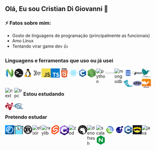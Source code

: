 ## Olá, Eu sou Cristian Di Giovanni 👋

<!-- :brazil: :it: :canada: -->
<!-- a maioria dos ícones estão nesse github: https://github.com/github/explore -->

### ⚡ Fatos sobre mim:
- Gosto de linguagens de programação (principalmente as funcionais)
- Amo Linux
- Tentando virar game dev 👍

### Linguagens e ferramentas que uso ou já usei
<div>
<!-- max 16 por linha -->
<img align="left" width="30px" title="neovim" alt="neovim"  src="https://raw.githubusercontent.com/github/explore/main/topics/neovim/neovim.png" />
<img align="left" width="30px" title="Terminal" alt="Terminal" src="https://raw.githubusercontent.com/github/explore/main/topics/terminal/terminal.png" />
<img align="left" width="30px" title="linux" alt="linux" src="https://raw.githubusercontent.com/github/explore/main/topics/linux/linux.png" />
<img align="left" width="30px" title="haskell" alt="haskell" src="https://raw.githubusercontent.com/github/explore/main/topics/haskell/haskell.png" />
<img align="left" width="30px" title="javascript" alt="javascript" src="https://raw.githubusercontent.com/github/explore/main/topics/javascript/javascript.png" />
<img align="left" width="30px" title="typescript" alt="typescript" src="https://raw.githubusercontent.com/github/explore/main/topics/typescript/typescript.png" />
<img align="left" width="30px" title="html" alt="html" src="https://raw.githubusercontent.com/github/explore/main/topics/html/html.png" />
<img align="left" width="30px" title="react.js" alt="react" src="https://raw.githubusercontent.com/github/explore/main/topics/react/react.png" />
<img align="left" width="30px" title="C" alt="c" src="https://raw.githubusercontent.com/github/explore/main/topics/c/c.png" />
<img align="left" width="30px" title="node.js" alt="nodejs" src="https://raw.githubusercontent.com/github/explore/2540486f8777ac3afd99d5e37ac7ffc25dd5196/topics/nodejs/nodejs.png" />
<img align="left" width="30px" title="python" alt="python" src="./icones/python.ico" />
<img align="left" width="30px" title="express.js" alt="express" src="https://raw.githubusercontent.com/github/explore/main/topics/express/express.png" />
<img align="left" width="30px" title="mongodb" alt="mongodb" src="https://www.mongodb.com/assets/images/global/favicon.ico" />
<img align="left" width="30px" title="sql" alt="sql" src="https://raw.githubusercontent.com/github/explore/main/topics/sql/sql.png" />
<img align="left" width="30px" title="bash" alt="bash" src="https://raw.githubusercontent.com/github/explore/main/topics/bash/bash.png" />
<img align="left" width="30px" title="latex" alt="latex" src="https://raw.githubusercontent.com/github/explore/main/topics/latex/latex.png" />

<br/>
<br/>

<img align="left" width="30px" title="flask" alt="flask" src="./icones/flask.png" />
<img align="left" width="30px" title="php" alt="php" src="https://raw.githubusercontent.com/github/explore/main/topics/php/php.png" />
<img align="left" width="30px" title="ocaml" alt="ocaml" src="https://raw.githubusercontent.com/github/explore/main/topics/ocaml/ocaml.png" />
<img align="left" width="30px" title="next.js" alt="next" src="./icones/next.ico" />
<img align="left" width="30px" title="trpc" alt="trpc" src="./icones/trpc.ico" />

<br/>
</div>

### Estou estudando
<div>

<img align="left" width="30px" title="vulkan" alt="vulkan" src="./icones/vulkan.png" />
<img align="left" width="30px" title="opengl" alt="opengl" src="./icones/opengl.png" />

<br/>
</div>

### Pretendo estudar
<div>
<img align="left" width="30px" title="odin" alt="odin"  src="./icones/odin.svg" />
<img align="left" width="30px" title="go" alt="go" src="./icones/go.svg" />
<img align="left" width="30px" title="rust" alt="rust" src="https://raw.githubusercontent.com/github/explore/main/topics/rust/rust.png" />
<img align="left" width="30px" title="elixir" alt="elixir" src="./icones/elixir.ico" />
<img align="left" width="30px" title="raylib" alt="raylib" src="https://www.raylib.com/favicon.ico" />
<img align="left" width="30px" title="svelte" alt="svelte" src="https://raw.githubusercontent.com/github/explore/main/topics/svelte/svelte.png" />
<img align="left" width="30px" title="C#" alt="csharp" src="./icones/csharp.svg" />
<img align="left" width="30px" title="zod" alt="zod" src="https://zod.dev/static/favicon.ico" />
<img align="left" width="30px" title="deno" alt="deno"  src="./icones/deno.svg" />
<img align="left" width="30px" title="deno fresh" alt="deno fresh"  src="./icones/fresh.ico" />
<img align="left" width="30px" title="scala" alt="scala" src="./icones/scala.ico" />
<img align="left" width="30px" title="clojure" alt="clojure" src="./icones/clojure.png" />
<img align="left" width="30px" title="lua" alt="lua" src="https://raw.githubusercontent.com/github/explore/main/topics/lua/lua.png" />
<img align="left" width="30px" title="C++" alt="cpp" src="https://raw.githubusercontent.com/github/explore/main/topics/cpp/cpp.png" />
<img align="left" width="30px" title="nim" alt="nim" src="https://raw.githubusercontent.com/github/explore/main/topics/nim/nim.png" />
<img align="left" width="30px" title="java" alt="java" src="./icones/java.ico" />

<br/>
<br/>

<img align="left" width="30px" title="nginx" alt="nginx" src="https://raw.githubusercontent.com/github/explore/main/topics/nginx/nginx.png" />
</div>

<br />
